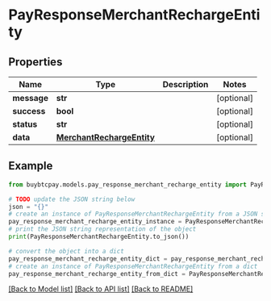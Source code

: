 # PayResponseMerchantRechargeEntity


## Properties

Name | Type | Description | Notes
------------ | ------------- | ------------- | -------------
**message** | **str** |  | [optional] 
**success** | **bool** |  | [optional] 
**status** | **str** |  | [optional] 
**data** | [**MerchantRechargeEntity**](MerchantRechargeEntity.md) |  | [optional] 

## Example

```python
from buybtcpay.models.pay_response_merchant_recharge_entity import PayResponseMerchantRechargeEntity

# TODO update the JSON string below
json = "{}"
# create an instance of PayResponseMerchantRechargeEntity from a JSON string
pay_response_merchant_recharge_entity_instance = PayResponseMerchantRechargeEntity.from_json(json)
# print the JSON string representation of the object
print(PayResponseMerchantRechargeEntity.to_json())

# convert the object into a dict
pay_response_merchant_recharge_entity_dict = pay_response_merchant_recharge_entity_instance.to_dict()
# create an instance of PayResponseMerchantRechargeEntity from a dict
pay_response_merchant_recharge_entity_from_dict = PayResponseMerchantRechargeEntity.from_dict(pay_response_merchant_recharge_entity_dict)
```
[[Back to Model list]](../README.md#documentation-for-models) [[Back to API list]](../README.md#documentation-for-api-endpoints) [[Back to README]](../README.md)


